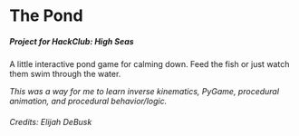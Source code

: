 # The Pond
##### Project for HackClub: High Seas

A little interactive pond game for calming down. Feed the fish or just watch them swim through the water.

_This was a way for me to learn inverse kinematics, PyGame, procedural animation, and procedural behavior/logic._

###### Credits: Elijah DeBusk